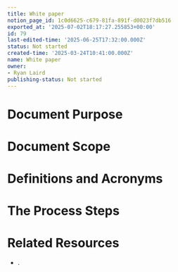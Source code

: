 ```yaml
---
title: White paper
notion_page_id: 1c0d6625-c679-81fa-891f-d0023f7db516
exported_at: '2025-07-02T18:17:27.255853+00:00'
id: 79
last-edited-time: '2025-06-25T17:32:00.000Z'
status: Not started
created-time: '2025-03-24T10:41:00.000Z'
name: White paper
owner:
- Ryan Laird
publishing-status: Not started
---
```


# Document Purpose

<!-- Unsupported block type: divider -->

<!-- Unsupported block type: unsupported -->



# Document Scope

<!-- Unsupported block type: divider -->

<!-- Unsupported block type: unsupported -->

# Definitions and Acronyms

<!-- Unsupported block type: divider -->

<!-- Unsupported block type: child_database -->

# The Process Steps

<!-- Unsupported block type: divider -->

<!-- Unsupported block type: unsupported -->

<!-- Unsupported block type: table_of_contents -->



# Related Resources

<!-- Unsupported block type: divider -->

- .